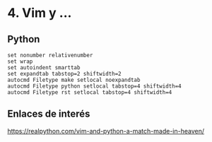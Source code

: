 
# 4. Vim y ...

## Python

```vim
set nonumber relativenumber
set wrap
set autoindent smarttab
set expandtab tabstop=2 shiftwidth=2
autocmd Filetype make setlocal noexpandtab
autocmd Filetype python setlocal tabstop=4 shiftwidth=4
autocmd Filetype rst setlocal tabstop=4 shiftwidth=4
```

## Enlaces de interés

https://realpython.com/vim-and-python-a-match-made-in-heaven/

